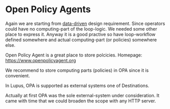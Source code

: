 # Open Policy Agents

Again we are starting from [data-driven](defs.md#data-driven) design requirement. Since operators could have no computing-part of the loop-logic. We needed some other place to express it.
Anyway it is a good practive so have loop-workflow defined somewhere and actual computing-part (or policies) somewhere else.

Open Policy Agent is a great place to store polcicies. Homepage: https://www.openpolicyagent.org

We recommend to store computing parts (policies) in OPA since it is convenient. 

In Lupus, OPA is supported as external systems one of Destinations. 

Actually at first OPA was the sole external-system under consideration. It came with time that we could broaden the scope with any HTTP server.

